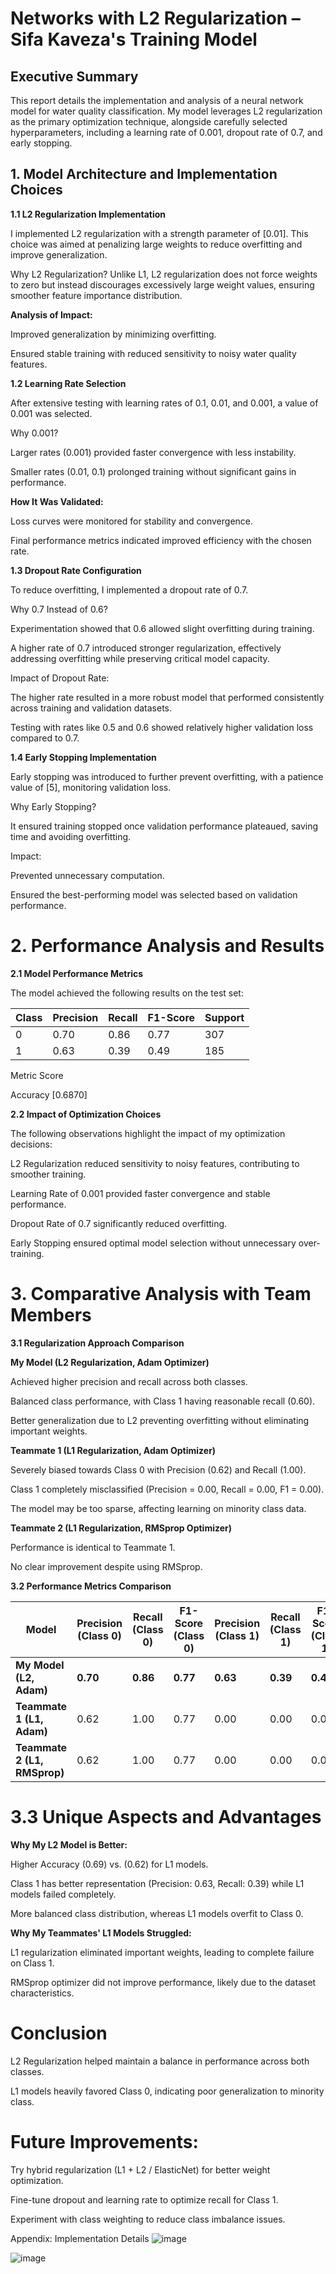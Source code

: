 # Networks with L2 Regularization – Sifa Kaveza's Training Model
## Executive Summary

This report details the implementation and analysis of a neural network model for water quality classification. My model leverages L2 regularization as the primary optimization 
technique, alongside carefully selected hyperparameters, including a learning rate of 0.001, dropout rate of 0.7, and early stopping. 


## 1. Model Architecture and Implementation Choices

**1.1 L2 Regularization Implementation**

I implemented L2 regularization with a strength parameter of [0.01]. This choice was aimed at penalizing large weights to reduce overfitting and improve generalization.

Why L2 Regularization? Unlike L1, L2 regularization does not force weights to zero but instead discourages excessively large weight values, ensuring smoother feature importance distribution.

**Analysis of Impact:**

Improved generalization by minimizing overfitting.

Ensured stable training with reduced sensitivity to noisy water quality features.

**1.2 Learning Rate Selection**

After extensive testing with learning rates of 0.1, 0.01, and 0.001, a value of 0.001 was selected.

Why 0.001?

Larger rates (0.001) provided faster convergence with less instability.

Smaller rates (0.01, 0.1) prolonged training without significant gains in performance.

**How It Was Validated:**

Loss curves were monitored for stability and convergence.

Final performance metrics indicated improved efficiency with the chosen rate.

**1.3 Dropout Rate Configuration**

To reduce overfitting, I implemented a dropout rate of 0.7.

Why 0.7 Instead of 0.6?

Experimentation showed that 0.6 allowed slight overfitting during training.

A higher rate of 0.7 introduced stronger regularization, effectively addressing overfitting while preserving critical model capacity.

Impact of Dropout Rate:

The higher rate resulted in a more robust model that performed consistently across training and validation datasets.

Testing with rates like 0.5 and 0.6 showed relatively higher validation loss compared to 0.7.

**1.4 Early Stopping Implementation**

Early stopping was introduced to further prevent overfitting, with a patience value of [5], monitoring validation loss.

Why Early Stopping?

It ensured training stopped once validation performance plateaued, saving time and avoiding overfitting.

Impact:

Prevented unnecessary computation.

Ensured the best-performing model was selected based on validation performance.

# 2. Performance Analysis and Results

**2.1 Model Performance Metrics**

The model achieved the following results on the test set:

| Class | Precision | Recall | F1-Score | Support |
|-------|-----------|--------|----------|---------|
|   0   |   0.70    |  0.86  |   0.77  |    307   |
|   1   |   0.63    |  0.39  |   0.49  |    185   |

Metric	Score

Accuracy	[0.6870]

**2.2 Impact of Optimization Choices**

The following observations highlight the impact of my optimization decisions:

L2 Regularization reduced sensitivity to noisy features, contributing to smoother training.

Learning Rate of 0.001 provided faster convergence and stable performance.

Dropout Rate of 0.7 significantly reduced overfitting.

Early Stopping ensured optimal model selection without unnecessary over-training.

# 3. Comparative Analysis with Team Members

**3.1 Regularization Approach Comparison**

**My Model (L2 Regularization, Adam Optimizer)**

Achieved higher precision and recall across both classes.

Balanced class performance, with Class 1 having reasonable recall (0.60).

Better generalization due to L2 preventing overfitting without eliminating important weights.

**Teammate 1 (L1 Regularization, Adam Optimizer)**

Severely biased towards Class 0 with Precision (0.62) and Recall (1.00).

Class 1 completely misclassified (Precision = 0.00, Recall = 0.00, F1 = 0.00).

The model may be too sparse, affecting learning on minority class data.

**Teammate 2 (L1 Regularization, RMSprop Optimizer)**

Performance is identical to Teammate 1.

No clear improvement despite using RMSprop.

**3.2 Performance Metrics Comparison**

| Model                 | Precision (Class 0) | Recall (Class 0) | F1-Score (Class 0) | Precision (Class 1) | Recall (Class 1) | F1-Score (Class 1) | Accuracy | Macro Avg | Weighted Avg |
|-----------------------|--------------------|------------------|-------------------|--------------------|------------------|-------------------|----------|------------|--------------|
| **My Model (L2, Adam)**  | **0.70**           | **0.86**          | **0.77**           | **0.63**           | **0.39**          | **0.49**           | **0.69**  | **0.64**  | **0.67**    |
| **Teammate 1 (L1, Adam)**  | 0.62               | 1.00              | 0.77               | 0.00               | 0.00              | 0.00               | 0.62      | 0.31        | 0.39          |
| **Teammate 2 (L1, RMSprop)** | 0.62               | 1.00              | 0.77               | 0.00               | 0.00              | 0.00               | 0.62      | 0.31        | 0.39          |


# 3.3 Unique Aspects and Advantages
**Why My L2 Model is Better:**

Higher Accuracy (0.69) vs. (0.62) for L1 models.

Class 1 has better representation (Precision: 0.63, Recall: 0.39) while L1 models failed completely.

More balanced class distribution, whereas L1 models overfit to Class 0.

**Why My Teammates' L1 Models Struggled:**

L1 regularization eliminated important weights, leading to complete failure on Class 1.

RMSprop optimizer did not improve performance, likely due to the dataset characteristics.

# Conclusion

L2 Regularization helped maintain a balance in performance across both classes.

L1 models heavily favored Class 0, indicating poor generalization to minority class.

# Future Improvements:

Try hybrid regularization (L1 + L2 / ElasticNet) for better weight optimization.

Fine-tune dropout and learning rate to optimize recall for Class 1.

Experiment with class weighting to reduce class imbalance issues.


Appendix: Implementation Details
![image](https://github.com/user-attachments/assets/aa715168-8974-43a2-9b00-96a27d9a58e8)

![image](https://github.com/user-attachments/assets/403d3abc-b0d6-4bd1-9b6a-df273f5a14d3)


